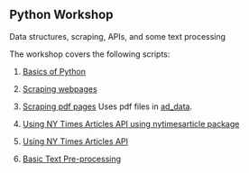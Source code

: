 ## Python Workshop

Data structures, scraping, APIs, and some text processing

The workshop covers the following scripts:

1. [Basics of Python](py_scripts/learn_py.py)
   
2. [Scraping webpages](py_scripts/get_html.py)
   
3. [Scraping pdf pages](py_scripts/get_pdf.py)
   Uses pdf files in [ad_data](ad_data/).

4. [Using NY Times Articles API using nytimesarticle package](py_scripts/nyt_v1.py)
   
5. [Using NY Times Articles API](py_scripts/nyt_v2.py)
    
6. [Basic Text Pre-processing](py_scripts/pre_process.py)
   
